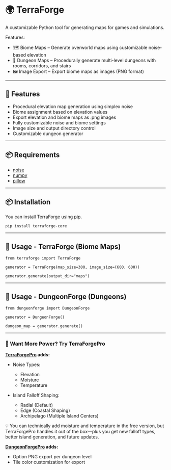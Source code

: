 # 🌍 TerraForge
A customizable Python tool for generating maps for games and simulations.

Features:
* 🗺️ Biome Maps – Generate overworld maps using customizable noise-based elevation
* 🏰 Dungeon Maps – Procedurally generate multi-level dungeons with rooms, corridors, and stairs
* 🖼️ Image Export – Export biome maps as images (PNG format)

***

## 🧰 Features
* Procedural elevation map generation using simplex noise
* Biome assignment based on elevation values
* Export elevation and biome maps as .png images
* Fully customizable noise and biome settings
* Image size and output directory control
* Customizable dungeon generator

***

## 📦 Requirements
* [noise](https://pypi.org/project/noise/)
* [numpy](https://pypi.org/project/numpy/)
* [pillow](https://pypi.org/project/pillow/)

***
## 📦 Installation
You can install TerraForge using [pip](https://pypi.org/project/terraforge-core/).
```
pip install terraforge-core
```

***

## 🚀 Usage - TerraForge (Biome Maps)
`from terraforge import TerraForge`

`generator = TerraForge(map_size=300, image_size=(600, 600))`

`generator.generate(output_dir="maps")`

***

## 🚀 Usage - DungeonForge (Dungeons)
`from dungeonforge import DungeonForge`

`generator = DungeonForge()`

`dungeon_map = generator.generate()`

***
### 🚀 Want More Power? Try TerraForgePro
**[TerraForgePro](https://gum.co/u/rwq2bbml) adds:**
- Noise Types:
  - Elevation
  - Moisture
  - Temperature
 
- Island Falloff Shaping:
  - Radial (Default)
  - Edge (Coastal Shaping)
  - Archipelago (Multiple Island Centers)

💡 You can technically add moisture and temperature in the free version, but TerraForgePro handles it out of the box—plus you get new falloff types, better island generation, and future updates.

**[DungeonForgePro](https://gum.co/u/rwq2bbml) adds:**
- Option PNG export per dungeon level
- Tile color customization for export
